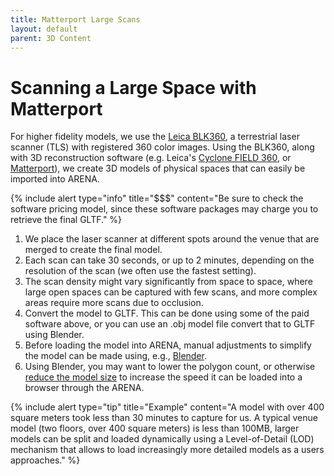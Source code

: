 ```yaml
---
title: Matterport Large Scans
layout: default
parent: 3D Content
---
```


# Scanning a Large Space with Matterport
For higher fidelity models, we use the [Leica BLK360](https://shop.leica-geosystems.com/leica-blk/blk360/product-details), a terrestrial laser scanner (TLS) with registered 360 color images.
Using the BLK360, along with 3D reconstruction software (e.g. Leica's [Cyclone FIELD 360](https://leica-geosystems.com/en-us/products/laser-scanners/software/leica-cyclone/leica-cyclone-field-360), or [Matterport](https://matterport.com)), we create 3D models of physical spaces that can easily be imported into ARENA.

{% include alert type="info" title="$$$" content="Be sure to check the software pricing model, since these software packages may charge you to retrieve the final GLTF." %}

1. We place the laser scanner at different spots around the venue that are merged to create the final model.
1. Each scan can take 30 seconds, or up to 2 minutes, depending on the resolution of the scan (we often use the fastest setting).
1. The scan density might vary significantly from space to space, where large open spaces can be captured with few scans, and more complex areas require more scans due to occlusion.
1. Convert the model to GLTF. This can be done using some of the paid software above, or you can use an .obj model file convert that to GLTF using Blender.
1. Before loading the model into ARENA, manual adjustments to simplify the model can be made using, e.g., [Blender](https://www.blender.org).
1. Using Blender, you may want to lower the polygon count, or otherwise [reduce the model size](/content/3d-content/downscaling) to increase the speed it can be loaded into a browser through the ARENA.

{% include alert type="tip" title="Example" content="A model with over 400 square meters took less than 30 minutes to capture for us. A typical venue model (two floors, over 400 square meters) is less than 100MB, larger models can be split and loaded dynamically using a Level-of-Detail (LOD) mechanism that allows to load increasingly more detailed models as a users approaches." %}
